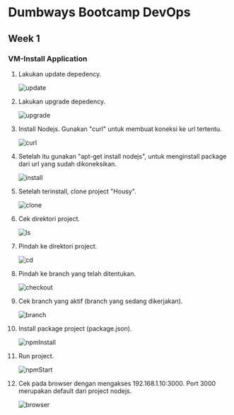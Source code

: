 # Dumbways Bootcamp DevOps
## Week 1
### VM-Install Application

1. Lakukan update depedency.
    
    ![update](https://github.com/gilbranfairuz/Dumbways-Bootcamp-Devops/blob/master/week1/VM-InstallApplication/img/1-1.png)

2. Lakukan upgrade depedency.
    
    ![upgrade](https://github.com/gilbranfairuz/Dumbways-Bootcamp-Devops/blob/master/week1/VM-InstallApplication/img/1-2.png)

3. Install Nodejs. Gunakan "curl" untuk membuat koneksi ke url tertentu.
    
    ![curl](https://github.com/gilbranfairuz/Dumbways-Bootcamp-Devops/blob/master/week1/VM-InstallApplication/img/1-3-installNodejs.png)

4. Setelah itu gunakan "apt-get install nodejs", untuk menginstall package dari url yang sudah dikoneksikan.
    
    ![install](https://github.com/gilbranfairuz/Dumbways-Bootcamp-Devops/blob/master/week1/VM-InstallApplication/img/1-4-InstallNodejs.png)

5. Setelah terinstall, clone project "Housy".
    
    ![clone](https://github.com/gilbranfairuz/Dumbways-Bootcamp-Devops/blob/master/week1/VM-InstallApplication/img/1-5-cloneRepo.png)

6. Cek direktori project.
    
    ![ls](https://github.com/gilbranfairuz/Dumbways-Bootcamp-Devops/blob/master/week1/VM-InstallApplication/img/1-6-ls.png)

7. Pindah ke direktori project.
    
    ![cd](https://github.com/gilbranfairuz/Dumbways-Bootcamp-Devops/blob/master/week1/VM-InstallApplication/img/1-7-cd.png)

8. Pindah ke branch yang telah ditentukan.
    
    ![checkout](https://github.com/gilbranfairuz/Dumbways-Bootcamp-Devops/blob/master/week1/VM-InstallApplication/img/1-8-checkout.png)

9. Cek branch yang aktif (branch yang sedang dikerjakan).
    
    ![branch](https://github.com/gilbranfairuz/Dumbways-Bootcamp-Devops/blob/master/week1/VM-InstallApplication/img/1-9-branch.png)

10. Install package project (package.json).
    
    ![npmInstall](https://github.com/gilbranfairuz/Dumbways-Bootcamp-Devops/blob/master/week1/VM-InstallApplication/img/1-10.png)

11. Run project.
    
    ![npmStart](https://github.com/gilbranfairuz/Dumbways-Bootcamp-Devops/blob/master/week1/VM-InstallApplication/img/1-11.png)

12. Cek pada browser dengan mengakses 192.168.1.10:3000. Port 3000 merupakan default dari project nodejs.
    
    ![browser](https://github.com/gilbranfairuz/Dumbways-Bootcamp-Devops/blob/master/week1/VM-InstallApplication/img/1-12.png)

